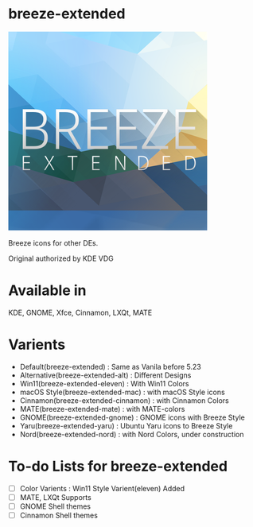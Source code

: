 # breeze-extended

![breeze-extended-logo](https://github.com/kuroehanako/kuroehanako/blob/e4c84fd603b6afa6b826e90bdd8351bdee26aec5/Breeze-extended-logo.png)

Breeze icons for other DEs.

Original authorized by KDE VDG

# Available in

KDE, GNOME, Xfce, Cinnamon, LXQt, MATE

# Varients

- Default(breeze-extended) : Same as Vanila before 5.23
- Alternative(breeze-extended-alt) : Different Designs
- Win11(breeze-extended-eleven) : With Win11 Colors
- macOS Style(breeze-extended-mac) : with macOS Style icons
- Cinnamon(breeze-extended-cinnamon) : with Cinnamon Colors
- MATE(breeze-extended-mate) : with MATE-colors
- GNOME(breeze-extended-gnome) : GNOME icons with Breeze Style
- Yaru(breeze-extended-yaru) : Ubuntu Yaru icons to Breeze Style
- Nord(breeze-extended-nord) : with Nord Colors, under construction

# To-do Lists for breeze-extended

- [ ] Color Varients : Win11 Style Varient(eleven) Added
- [ ] MATE, LXQt Supports
- [ ] GNOME Shell themes
- [ ] Cinnamon Shell themes
